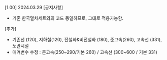 [1.00] 2024.03.29
[공지사항]
- 기존 한국열차세트와의 코드 동일하므로, 그대로 적용가능함.

[추가]
- 기존선 (120), 지하철(120), 전철화&비전철화 (180), 준고속(260), 고속선 (331), 노반시설
- 매겨변수 수정 : 준고속(250~290/기본 260) / 고속선 (300~600 / 기본 331)